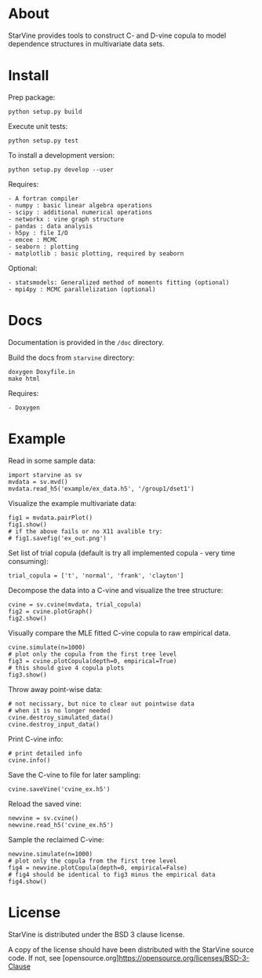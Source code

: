 About
========

StarVine provides tools to construct C- and D-vine copula to model
dependence structures in multivariate data sets.

Install
========

Prep package:

    python setup.py build

Execute unit tests:

    python setup.py test

To install a development version:

    python setup.py develop --user

Requires:

    - A fortran compiler
    - numpy : basic linear algebra operations
    - scipy : additional numerical operations
    - networkx : vine graph structure
    - pandas : data analysis
    - h5py : file I/O
    - emcee : MCMC
    - seaborn : plotting
    - matplotlib : basic plotting, required by seaborn

Optional:

    - statsmodels: Generalized method of moments fitting (optional)
    - mpi4py : MCMC parallelization (optional)

Docs
=====

Documentation is provided in the `/doc` directory.

Build the docs from `starvine` directory:

    doxygen Doxyfile.in
    make html

Requires:

    - Doxygen

Example
========

Read in some sample data:

    import starvine as sv
    mvdata = sv.mvd()
    mvdata.read_h5('example/ex_data.h5', '/group1/dset1')

Visualize the example multivariate data:

    fig1 = mvdata.pairPlot()
    fig1.show()
    # if the above fails or no X11 avalible try:
    # fig1.savefig('ex_out.png')

Set list of trial copula (default is try all implemented copula - very time consuming):

    trial_copula = ['t', 'normal', 'frank', 'clayton']

Decompose the data into a C-vine and visualize the tree structure:

    cvine = sv.cvine(mvdata, trial_copula)
    fig2 = cvine.plotGraph()
    fig2.show()

Visually compare the MLE fitted C-vine copula to raw empirical data.

    cvine.simulate(n=1000)
    # plot only the copula from the first tree level
    fig3 = cvine.plotCopula(depth=0, empirical=True)
    # this should give 4 copula plots
    fig3.show()

Throw away point-wise data:

    # not necissary, but nice to clear out pointwise data
    # when it is no longer needed
    cvine.destroy_simulated_data()
    cvine.destroy_input_data()

Print C-vine info:

    # print detailed info
    cvine.info()

Save the C-vine to file for later sampling:

    cvine.saveVine('cvine_ex.h5')

Reload the saved vine:

    newvine = sv.cvine()
    newvine.read_h5('cvine_ex.h5')

Sample the reclaimed C-vine:

    newvine.simulate(n=1000)
    # plot only the copula from the first tree level
    fig4 = newvine.plotCopula(depth=0, empirical=False)
    # fig4 should be identical to fig3 minus the empirical data
    fig4.show()


License
========

StarVine is distributed under the BSD 3 clause license.

A copy of the license should have been distributed with the StarVine source code.
If not, see [opensource.org]https://opensource.org/licenses/BSD-3-Clause
